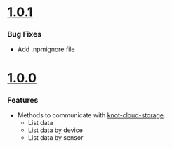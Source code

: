  # [1.0.1](https://github.com/CESARBR/knot-cloud-sdk-js-storage/compare/18c4500...v1.0.1)

 ### Bug Fixes

- Add .npmignore file

 # [1.0.0](https://github.com/CESARBR/knot-cloud-sdk-js-storage/compare/eec79f6...v1.0.0)

 ### Features

- Methods to communicate with [knot-cloud-storage](https://github.com/CESARBR/knot-cloud-storage).
  - List data
  - List data by device
  - List data by sensor